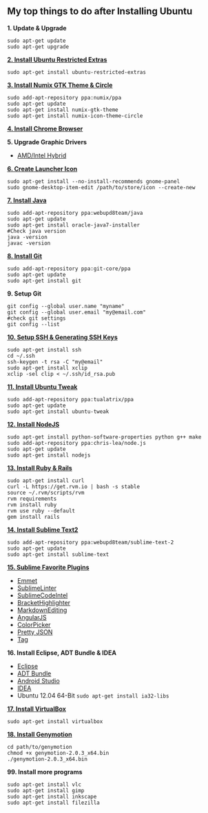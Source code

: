 
## My top things to do after Installing Ubuntu

**1. Update & Upgrade**

    sudo apt-get update
    sudo apt-get upgrade
    
**[2. Install Ubuntu Restricted Extras](https://apps.ubuntu.com/cat/applications/ubuntu-restricted-extras/)**

    sudo apt-get install ubuntu-restricted-extras
    
**[3. Install Numix GTK Theme & Circle](http://numixproject.org/public/)**

    sudo add-apt-repository ppa:numix/ppa
    sudo apt-get update
    sudo apt-get install numix-gtk-theme
    sudo apt-get install numix-icon-theme-circle
    
**[4. Install Chrome Browser](https://www.google.com/intl/en/chrome/browser/)**

**5. Upgrade Graphic Drivers**

- [AMD/Intel Hybrid](http://ubuntuforums.org/showthread.php?t=1930450)


**[6. Create Launcher Icon](http://www.howopensource.com/2012/10/create-application-launcher-add-icon-to-unity-ubuntu-12-10/)**

    sudo apt-get install --no-install-recommends gnome-panel
    sudo gnome-desktop-item-edit /path/to/store/icon --create-new

**[7. Install Java](http://www.webupd8.org/2012/01/install-oracle-java-jdk-7-in-ubuntu-via.html)**

    sudo add-apt-repository ppa:webupd8team/java
    sudo apt-get update
    sudo apt-get install oracle-java7-installer
    #Check java version
    java -version
    javac -version
    
**[8. Install Git](http://git-scm.com/)**

    sudo add-apt-repository ppa:git-core/ppa
    sudo apt-get update
    sudo apt-get install git
    
**9. Setup Git**

    git config --global user.name "myname"
    git config --global user.email "my@email.com"
    #check git settings
    git config --list

    
**[10. Setup SSH & Generating SSH Keys](https://help.github.com/articles/generating-ssh-keys)**

    sudo apt-get install ssh
    cd ~/.ssh
    ssh-keygen -t rsa -C "my@email"
    sudo apt-get install xclip
    xclip -sel clip < ~/.ssh/id_rsa.pub
    
**[11. Install Ubuntu Tweak](http://ubuntu-tweak.com/)**

    sudo add-apt-repository ppa:tualatrix/ppa
    sudo apt-get update
    sudo apt-get install ubuntu-tweak

**[12. Install NodeJS](https://github.com/joyent/node/wiki/Installing-Node.js-via-package-manager)**

    sudo apt-get install python-software-properties python g++ make
    sudo add-apt-repository ppa:chris-lea/node.js
    sudo apt-get update
    sudo apt-get install nodejs

**[13. Install Ruby & Rails](https://rvm.io/)**

    sudo apt-get install curl
    curl -L https://get.rvm.io | bash -s stable
    source ~/.rvm/scripts/rvm
    rvm requirements
    rvm install ruby
    rvm use ruby --default
    gem install rails
    

**[14. Install Sublime Text2](http://www.webupd8.org/2012/06/sublime-text-20-stable-released-ppa.html)**

    sudo add-apt-repository ppa:webupd8team/sublime-text-2
    sudo apt-get update
    sudo apt-get install sublime-text
    
**[15. Sublime Favorite Plugins](https://sublime.wbond.net/)**

- [Emmet](https://sublime.wbond.net/packages/Emmet)
- [SublimeLinter](https://sublime.wbond.net/packages/SublimeLinter)
- [SublimeCodeIntel](https://sublime.wbond.net/packages/SublimeCodeIntel)
- [BracketHighlighter](https://sublime.wbond.net/packages/BracketHighlighter)
- [MarkdownEditing](https://sublime.wbond.net/packages/MarkdownEditing)
- [AngularJS]()
- [ColorPicker](https://sublime.wbond.net/packages/ColorPicker)
- [Pretty JSON](https://sublime.wbond.net/packages/Pretty%20JSON)
- [Tag](https://sublime.wbond.net/packages/Tag)
    
**16. Install Eclipse, ADT Bundle & IDEA**

- [Eclipse](http://www.eclipse.org/downloads/)
- [ADT Bundle](http://developer.android.com/sdk/index.html)
- [Android Studio](http://developer.android.com/sdk/installing/studio.html)
- [IDEA](http://www.jetbrains.com/idea/download/index.html)
- Ubuntu 12.04 64-Bit  `sudo apt-get install ia32-libs`

**[17. Install VirtualBox](https://www.virtualbox.org/wiki/Downloads)**

    sudo apt-get install virtualbox


**[18. Install Genymotion](https://cloud.genymotion.com/page/launchpad/download/)**

    cd path/to/genymotion
    chmod +x genymotion-2.0.3_x64.bin
    ./genymotion-2.0.3_x64.bin
    

**99. Install more programs**

    sudo apt-get install vlc
    sudo apt-get install gimp
    sudo apt-get install inkscape
    sudo apt-get install filezilla

    





